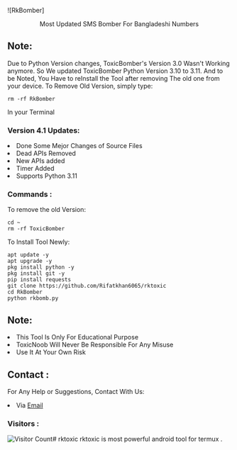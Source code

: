 ![RkBomber]
<p align="center">Most Updated SMS Bomber For Bangladeshi Numbers</p>

## Note:
Due to Python Version changes, ToxicBomber's Version 3.0 Wasn't Working anymore. So We updated ToxicBomber Python Version 3.10 to 3.11. And to be Noted, You Have to reInstall the Tool after removing The old one from your device. To Remove Old Version, simply type:
``` shell script
rm -rf RkBomber
```
In your Terminal

### Version 4.1 Updates:
<li>Done Some Mejor Changes of Source Files</li>
<li>Dead APIs Removed</li>
<li>New APIs added</li>
<li>Timer Added</li>
<li>Supports Python 3.11</li>

### Commands :
To remove the old Version:
``` shell script
cd ~
rm -rf ToxicBomber
```
To Install Tool Newly:

``` shell script
apt update -y
apt upgrade -y
pkg install python -y
pkg install git -y
pip install requests
git clone https://github.com/Rifatkhan6065/rktoxic
cd RkBomber
python rkbomb.py
```

## Note:
<li>This Tool Is Only For Educational Purpose</li>
<li>ToxicNoob Will Never Be Responsible For Any Misuse</li>
<li>Use It At Your Own Risk</li>

## Contact :
For Any Help or Suggestions, Contact With Us:
<li> Via <a href="mailto: ToxicNoob.Sl4d3.Official@gmail.com">Email</a>



### Visitors :

![Visitor Count](https://profile-counter.glitch.me/Toxic-Noob/count.svg)# rktoxic
rktoxic is most powerful android tool for termux .
